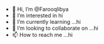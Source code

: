 - 👋 Hi, I’m @Farooqlibya
- 👀 I’m interested in hi
- 🌱 I’m currently learning ...hi
- 💞️ I’m looking to collaborate on ...hi
- 📫 How to reach me ...hi

<!---
Farooqlibya/Farooqlibya is a ✨ special ✨ repository because its `README.md` (this file) appears on your GitHub profile.
You can click the Preview link to take a look at your changes.
--->
